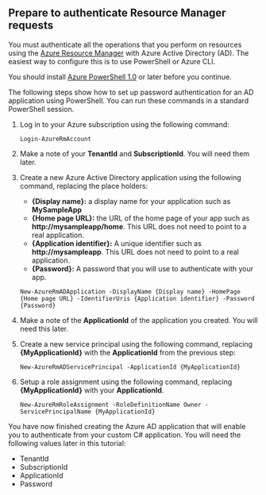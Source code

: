 ## Prepare to authenticate Resource Manager requests

You must authenticate all the operations that you perform on resources using the [Azure Resource Manager][lnk-authenticate-arm] with Azure Active Directory (AD). The easiest way to configure this is to use PowerShell or Azure CLI.

You should install [Azure PowerShell 1.0][lnk-powershell-install] or later before you continue.

The following steps show how to set up password authentication for an AD application using PowerShell. You can run these commands in a standard PowerShell session.

1. Log in to your Azure subscription using the following command:

    ```
    Login-AzureRmAccount
    ```

2. Make a note of your **TenantId** and **SubscriptionId**. You will need them later.

3. Create a new Azure Active Directory application using the following command, replacing the place holders:

    - **{Display name}:** a display name for your application such as **MySampleApp**
    - **{Home page URL}:** the URL of the home page of your app such as **http://mysampleapp/home**. This URL does not need to point to a real application.
    - **{Application identifier}:** A unique identifier such as **http://mysampleapp**. This URL does not need to point to a real application.
    - **{Password}:** A password that you will use to authenticate with your app.

    ```
    New-AzureRmADApplication -DisplayName {Display name} -HomePage {Home page URL} -IdentifierUris {Application identifier} -Password {Password}
    ```
    
4. Make a note of the **ApplicationId** of the application you created. You will need this later.

5. Create a new service principal using the following command, replacing **{MyApplicationId}** with the **ApplicationId** from the previous step:

    ```
    New-AzureRmADServicePrincipal -ApplicationId {MyApplicationId}
    ```
    
6. Setup a role assignment using the following command, replacing **{MyApplicationId}** with your **ApplicationId**.

    ```
    New-AzureRmRoleAssignment -RoleDefinitionName Owner -ServicePrincipalName {MyApplicationId}
    ```
    
You have now finished creating the Azure AD application that will enable you to authenticate from your custom C# application. You will need the following values later in this tutorial:

- TenantId
- SubscriptionId
- ApplicationId
- Password

[lnk-authenticate-arm]: https://msdn.microsoft.com/library/azure/dn790557.aspx
[lnk-powershell-install]: ../powershell-install-configure.md
